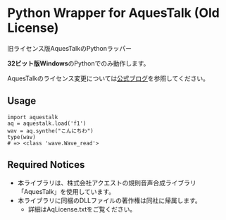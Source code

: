 Python Wrapper for AquesTalk (Old License)
==========================================

旧ライセンス版AquesTalkのPythonラッパー

**32ビット版Windows**のPythonでのみ動作します。

AquesTalkのライセンス変更については[公式ブログ][blog.a-quest]を参照してください。

Usage
-----
```
import aquestalk
aq = aquestalk.load('f1')
wav = aq.synthe("こんにちわ")
type(wav)
# => <class 'wave.Wave_read'>
```

Required Notices
----------------
- 本ライブラリは、株式会社アクエストの規則音声合成ライブラリ「AquesTalk」を使用しています。
- 本ライブラリに同梱のDLLファイルの著作権は同社に帰属します。
    - 詳細はAqLicense.txtをご覧ください。

[blog.a-quest]: http://blog-yama.a-quest.com/?eid=970181
